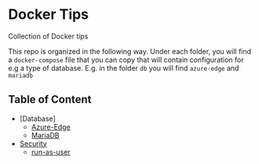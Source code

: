# Docker Tips

Collection of Docker tips

This repo is organized in the following way.
Under each folder, you will find a `docker-compose`
file that you can copy that will contain configuration for e.g a type of database.
E.g. in the folder `db` you will find `azure-edge` and `mariadb`

## Table of Content

- [Database]
  - [Azure-Edge](./db/docker-compose.azure-edge.md)
  - [MariaDB](./db/docker-compose.mariadb.md)
- [Security](./security/)
  - [run-as-user](./security/RUN-USER.md)